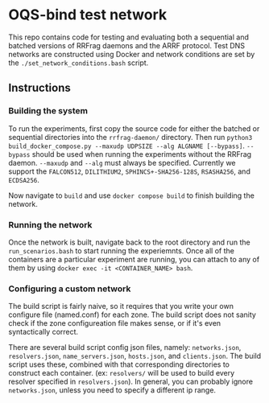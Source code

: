 # OQS-bind test network
This repo contains code for testing and evaluating both a sequential and batched versions of RRFrag daemons and the ARRF protocol. Test DNS networks are constructed using Docker and network conditions are set by the `./set_network_conditions.bash` script.


## Instructions
### Building the system
To run the experiments, first copy the source code for either the batched or sequential directories into the `rrfrag-daemon/` directory. Then run `python3 build_docker_compose.py --maxudp UDPSIZE --alg ALGNAME [--bypass]`. `--bypass` should be used when running the experiments without the RRFrag daemon. `--maxudp` and `--alg` must always be specified. Currently we support the `FALCON512`, `DILITHIUM2`, `SPHINCS+-SHA256-128S`, `RSASHA256`, and `ECDSA256`.

Now navigate to `build` and use `docker compose build` to finish building the network. 

### Running the network
Once the network is built, navigate back to the root directory and run the `run_scenarios.bash` to start running the experiemnts.  Once all of the containers are a particular experiment are running, you can attach to any of them by using `docker exec -it <CONTAINER_NAME> bash`.

### Configuring a custom network
The build script is fairly naive, so it requires that you write your own configure file (named.conf) for each zone. The build script does not sanity check if the zone configureation file makes sense, or if it's even syntactically correct.

There are several build script config json files, namely: `networks.json`, `resolvers.json`, `name_servers.json`, `hosts.json`, and `clients.json`. The build script uses these, combined with that corresponding directories to construct each container.
(ex: `resolvers/` will be used to build every resolver specified in `resolvers.json`). In general, you can probably ignore `networks.json`, unless you need to specify a different ip range.
